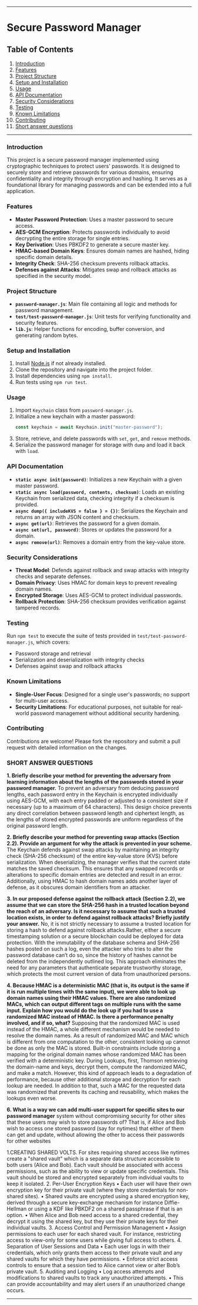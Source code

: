 

---

# Secure Password Manager

## Table of Contents
1. [Introduction](#introduction)
2. [Features](#features)
3. [Project Structure](#project-structure)
4. [Setup and Installation](#setup-and-installation)
5. [Usage](#usage)
6. [API Documentation](#api-documentation)
7. [Security Considerations](#security-considerations)
8. [Testing](#testing)
9. [Known Limitations](#known-limitations)
10. [Contributing](#contributing)
11. [Short answer questions](#short-answer-questions)

---

### Introduction
This project is a secure password manager implemented using cryptographic techniques to protect users' passwords. It is designed to securely store and retrieve passwords for various domains, ensuring confidentiality and integrity through encryption and hashing. It serves as a foundational library for managing passwords and can be extended into a full application.

### Features
- **Master Password Protection**: Uses a master password to secure access.
- **AES-GCM Encryption**: Protects passwords individually to avoid decrypting the entire storage for single entries.
- **Key Derivation**: Uses PBKDF2 to generate a secure master key.
- **HMAC-based Domain Keys**: Ensures domain names are hashed, hiding specific domain details.
- **Integrity Check**: SHA-256 checksum prevents rollback attacks.
- **Defenses against Attacks**: Mitigates swap and rollback attacks as specified in the security model.

### Project Structure
- **`password-manager.js`**: Main file containing all logic and methods for password management.
- **`test/test-password-manager.js`**: Unit tests for verifying functionality and security features.
- **`lib.js`**: Helper functions for encoding, buffer conversion, and generating random bytes.

### Setup and Installation
1. Install [Node.js](https://nodejs.org/en/download/) if not already installed.
2. Clone the repository and navigate into the project folder.
3. Install dependencies using `npm install`.
4. Run tests using `npm run test`.

### Usage
1. Import `Keychain` class from `password-manager.js`.
2. Initialize a new keychain with a master password:
   ```javascript
   const keychain = await Keychain.init("master-password");
   ```
3. Store, retrieve, and delete passwords with `set`, `get`, and `remove` methods.
4. Serialize the password manager for storage with `dump` and load it back with `load`.

### API Documentation
- **`static async init(password)`**: Initializes a new Keychain with a given master password.
- **`static async load(password, contents, checksum)`**: Loads an existing Keychain from serialized data, checking integrity if a checksum is provided.
- **`async dump({ includeKVS = false } = {})`**: Serializes the Keychain and returns an array with JSON content and checksum.
- **`async get(url)`**: Retrieves the password for a given domain.
- **`async set(url, password)`**: Stores or updates the password for a domain.
- **`async remove(url)`**: Removes a domain entry from the key-value store.

### Security Considerations
- **Threat Model**: Defends against rollback and swap attacks with integrity checks and separate defenses.
- **Domain Privacy**: Uses HMAC for domain keys to prevent revealing domain names.
- **Encrypted Storage**: Uses AES-GCM to protect individual passwords.
- **Rollback Protection**: SHA-256 checksum provides verification against tampered records.

### Testing
Run `npm test` to execute the suite of tests provided in `test/test-password-manager.js`, which covers:
- Password storage and retrieval
- Serialization and deserialization with integrity checks
- Defenses against swap and rollback attacks

### Known Limitations
- **Single-User Focus**: Designed for a single user's passwords; no support for multi-user access.
- **Security Limitations**: For educational purposes, not suitable for real-world password management without additional security hardening.

### Contributing
Contributions are welcome! Please fork the repository and submit a pull request with detailed information on the changes.

### SHORT ANSWER QUESTIONS
**1. Briefly describe your method for preventing the adversary from learning information about
the lengths of the passwords stored in your password manager.**
To prevent an adversary from deducing password lengths, each password entry in the Keychain is encrypted individually using AES-GCM, with each entry padded or adjusted to a consistent size if necessary (up to a maximum of 64 characters). This design choice prevents any direct correlation between password length and ciphertext length, as the lengths of stored encrypted passwords are uniform regardless of the original password length.

**2. Briefly describe your method for preventing swap attacks (Section 2.2). Provide an argument for why the attack is prevented in your scheme.**
The Keychain defends against swap attacks by maintaining an integrity check (SHA-256 checksum) of the entire key-value store (KVS) before serialization. When deserializing, the manager verifies that the current state matches the saved checksum. This ensures that any swapped records or alterations to specific domain entries are detected and result in an error. Additionally, using HMAC to hash domain names adds another layer of defense, as it obscures domain identifiers from an attacker.

**3. In our proposed defense against the rollback attack (Section 2.2), we assume that we can store the SHA-256 hash in a trusted location beyond the reach of an adversary. Is it necessary to assume that such a trusted location exists, in order to defend against rollback attacks? Briefly justify your answer.**
No, it is not strictly necessary to assume a trusted location for storing a hash to defend against rollback attacks.Rather, either a secure timestamping solution or a secure blockchain could be deployed for data protection. With the immutability of the database schema and SHA-256 hashes posted on such a log, even the attacker who tries to alter the password database can’t do so, since the history of hashes cannot be deleted from the independently outlined log. This approach eliminates the need for any parameters that authenticate separate trustworthy storage, which protects the most current version of data from unauthorized persons.

**4. Because HMAC is a deterministic MAC (that is, its output is the same if it is run multiple times with the same input), we were able to look up domain names using their HMAC values. There are also randomized MACs, which can output different tags on multiple runs with the same input. Explain how you would do the look up if you had to use a randomized MAC instead of HMAC. Is there a performance penalty involved, and if so, what?**
Supposing that the randomized MAC is used instead of the HMAC, a whole different mechanism would be needed to resolve the domain names. As a result of randomized MAC and MAC which is different from one computation to the other, consistent looking up cannot be done as only the MAC is stored. Built-in constraints include storing a mapping for the original domain names whose randomized MAC has been verified with a deterministic key. During Lookups, first, Thomson retrieving the domain-name and keys, decrypt them, compute the randomized MAC, and make a match. However, this kind of approach leads to a degradation of performance, because other additional storage and decryption for each lookup are needed. In addition to that, such a MAC for the requested data was randomized that prevents its caching and reusability, which makes the lookups even worse.

**6. What is a way we can add multi-user support for specific sites to our password manager**
system without compromising security for other sites that these users may wish to store passwords of? That is, if Alice and Bob wish to access one stored password (say for nytimes) that either of them can get and update, without allowing the other to access their passwords for other websites

1.CREATING SHARED VOLTS.
For sites requiring shared access like nytimes create a "shared vault" which is a separate data structure accessible to both users (Alice and Bob).
 Each vault should be associated with access permissions, such as the ability to view or update specific credentials. This vault should be stored and encrypted separately from individual vaults to keep it isolated.
2. Per-User Encryption Keys
•	Each user will have their own encryption key for their private vault (where they store credentials for non-shared sites).
•	Shared vaults are encrypted using a shared encryption key, derived through a secure key-exchange mechanism for instance  Diffie-Hellman or using a KDF like PBKDF2 on a shared passphrase if that is an option.
•	When Alice and Bob need access to a shared credential, they decrypt it using the shared key, but they use their private keys for their individual vaults.
3. Access Control and Permission Management
•	Assign permissions to each user for each shared vault. For instance, restricting access to view-only for some users while giving full access to others.
4. Separation of User Sessions and Data
•	Each user logs in with their credentials, which only grants them access to their private vault and any shared vaults for which they have permissions.
•	Enforce strict access controls to ensure that a session tied to Alice cannot view or alter Bob’s private vault.
5. Auditing and Logging
•	Log access attempts and modifications to shared vaults to track any unauthorized attempts.
•	This can provide accountability and may alert users if an unauthorized change occurs.

---

